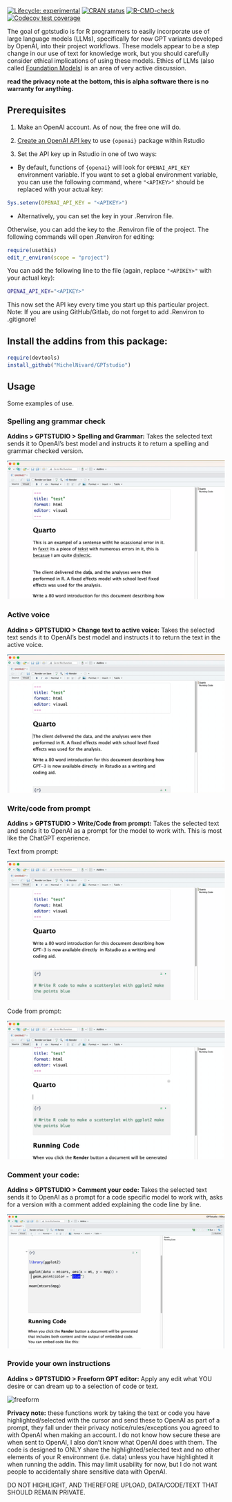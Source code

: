 
<!-- README.md is generated from README.Rmd. Please edit that file -->
<!-- badges: start -->

[![Lifecycle:
experimental](https://img.shields.io/badge/lifecycle-experimental-orange.svg)](https://lifecycle.r-lib.org/articles/stages.html#experimental)
[![CRAN
status](https://www.r-pkg.org/badges/version/GPTstudio)](https://CRAN.R-project.org/package=GPTstudio)
[![R-CMD-check](https://github.com/JamesHWade/GPTstudio/actions/workflows/R-CMD-check.yaml/badge.svg)](https://github.com/JamesHWade/GPTstudio/actions/workflows/R-CMD-check.yaml)
[![Codecov test
coverage](https://codecov.io/gh/JamesHWade/GPTstudio/branch/main/graph/badge.svg)](https://app.codecov.io/gh/JamesHWade/GPTstudio?branch=main)
<!-- badges: end -->

The goal of gptstudio is for R programmers to easily incorporate use of
large language models (LLMs), specifically for now GPT variants developed by OpenAI, into their project workflows. These models
appear to be a step change in our use of text for knowledge work, but
you should carefully consider ethical implications of using these
models. Ethics of LLMs (also called [Foundation
Models](https://arxiv.org/abs/2108.07258)) is an area of very active
discussion.

**read the privacy note at the bottom, this is alpha software there is
no warranty for anything.**

## Prerequisites

1.  Make an OpenAI account. As of now, the free one will do.

2.  [Create an OpenAI API key](https://beta.openai.com/account/api-keys)
    to use `{openai}` package within Rstudio

3.  Set the API key up in Rstudio in one of two ways:

- By default, functions of `{openai}` will look for `OPENAI_API_KEY`
  environment variable. If you want to set a global environment
  variable, you can use the following command, where `"<APIKEY>"` should
  be replaced with your actual key:

``` r
Sys.setenv(OPENAI_API_KEY = "<APIKEY>")
```

- Alternatively, you can set the key in your .Renviron file.

Otherwise, you can add the key to the .Renviron file of the project. The
following commands will open .Renviron for editing:

``` r
require(usethis)
edit_r_environ(scope = "project")
```

You can add the following line to the file (again, replace
`"<APIKEY>"` with your actual
key):

``` bash
OPENAI_API_KEY="<APIKEY>"
```

This now set the API key every time you start up this particular
project. Note: If you are using GitHub/Gitlab, do not forget to add
.Renviron to .gitignore!

## Install the addins from this package:

``` r
require(devtools)
install_github("MichelNivard/GPTstudio")
```

## Usage

Some examples of use.

### Spelling ang grammar check

**Addins \> GPTSTUDIO \> Spelling and Grammar:** Takes the selected text
sends it to OpenAI’s best model and instructs it to return a spelling
and grammar checked version.

![spelling](./media/spelling.gif)

### Active voice

**Addins \> GPTSTUDIO \> Change text to active voice:** Takes the
selected text sends it to OpenAI’s best model and instructs it to return
the text in the active voice.

![active_voice](./media/active_voice.gif)

### Write/code from prompt

**Addins \> GPTSTUDIO \> Write/Code from prompt:** Takes the selected
text and sends it to OpenAI as a prompt for the model to work with. This
is most like the ChatGPT experience.

Text from prompt:

![prompt_text](./media/promt_text.gif)

Code from prompt:

![prompt_code](./media/prompt_code.gif)

### Comment your code:

**Addins \> GPTSTUDIO \> Comment your code:** Takes the selected text
sends it to OpenAI as a prompt for a code specific model to work with,
asks for a version with a comment added explaining the code line by
line.

![add comments to code](./media/comments.gif)

### Provide your own instructions

**Addins \> GPTSTUDIO \> Freeform GPT editor:** Apply any edit what YOU
desire or can dream up to a selection of code or text.

![freeform](./media/hugo2.gif)

**Privacy note:** these functions work by taking the text or code you
have highlighted/selected with the cursor and send these to OpenAI as
part of a prompt, they fall under their privacy notice/rules/exceptions
you agreed to with OpenAI when making an account. I do not know how
secure these are when sent to OpenAI, I also don’t know what OpenAI does
with them. The code is designed to ONLY share the highlighted/selected
text and no other elements of your R environment (i.e. data) unless you
have highlighted it when running the addin. This may limit usability for
now, but I do not want people to accidentally share sensitive data with
OpenAI.

DO NOT HIGHLIGHT, AND THEREFORE UPLOAD, DATA/CODE/TEXT THAT SHOULD
REMAIN PRIVATE.
